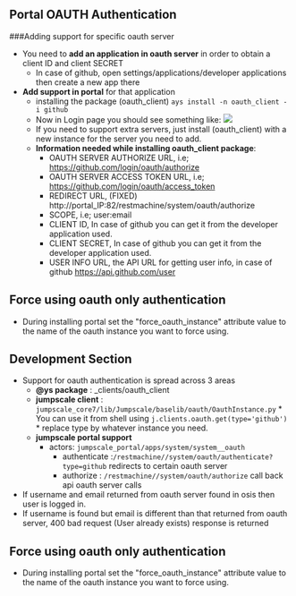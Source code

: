 ## Portal OAUTH Authentication

###Adding support for specific oauth server

* You need to **add an application in oauth server** in order to obtain a client ID and client SECRET
  * In case of github, open settings/applications/developer applications then create a new app there
* **Add support in portal** for that application
   * installing the package (oauth_client)  `ays install -n oauth_client -i github`
   * Now in Login page you should see something like:
![](https://cloud.githubusercontent.com/assets/526328/8205659/2469402c-14fb-11e5-81f5-69e87405e294.png)
   * If you need to support extra servers, just install (oauth_client) with a new instance for the server you need to add.
   * **Information needed while installing oauth_client package**:
        * OAUTH SERVER AUTHORIZE URL, i.e; https://github.com/login/oauth/authorize
        * OAUTH SERVER ACCESS TOKEN URL, i.e; https://github.com/login/oauth/access_token
        * REDIRECT URL, (FIXED) http://portal_IP:82/restmachine/system/oauth/authorize
        * SCOPE, i.e; user:email
        * CLIENT ID, In case of github you can get it from the developer application used.
        * CLIENT SECRET,   In case of github you can get it from the developer application used.
        * USER INFO URL, the API URL for getting user info, in case of github https://api.github.com/user

## Force using oauth only authentication
* During installing portal set the "force_oauth_instance" attribute value to the name of the oauth instance you want to force using.


## Development Section

* Support for oauth authentication is spread across 3 areas
     * **@ys package** :  _clients/oauth_client
     * **jumpscale client** : `jumpscale_core7/lib/Jumpscale/baselib/oauth/OauthInstance.py`
           * You can use it from shell using `j.clients.oauth.get(type='github')` 
           * replace type by whatever instance you need.
     * **jumpscale portal support**
          * actors: `jumpscale_portal/apps/system/system__oauth`
               * authenticate :`/restmachine//system/oauth/authenticate?type=github` redirects to certain oauth server
               * authorize : `/restmachine//system/oauth/authorize`  call back api oauth server calls
* If username and email returned from oauth server found in osis then user is logged in.
* If username is found but email is different than that returned from oauth server, 400 bad request (User already exists) response is returned

## Force using oauth only authentication
* During installing portal set the "force_oauth_instance" attribute value to the name of the oauth instance you want to force using.
